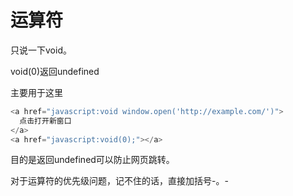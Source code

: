 # 运算符
只说一下void。

void(0)返回undefined

主要用于这里
```js
<a href="javascript:void window.open('http://example.com/')">
  点击打开新窗口
</a>
<a href="javascript:void(0);"></a>
```
目的是返回undefined可以防止网页跳转。

对于运算符的优先级问题，记不住的话，直接加括号-。-
